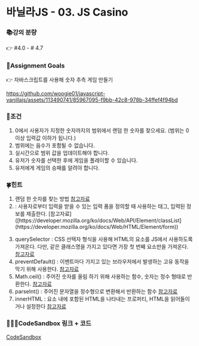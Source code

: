 # 바닐라JS - 03. JS Casino

### 📚강의 분량
👉 #4.0 - # 4.7

### 🥅Assignment Goals
👉 자바스크립트를 사용해 숫자 추측 게임 만들기

https://github.com/woogie01/javascript-vanillajs/assets/113490741/85967095-f9bb-42c8-978b-34ffef4f94bd

### 📕조건

1. 0에서 사용자가 지정한 숫자까지의 범위에서 랜덤 한 숫자를 찾으세요. (범위는 0 이상 입력값 이하가 됩니다.)
1. 범위에는 음수가 포함될 수 없습니다.
1. 실시간으로 범위 값을 업데이트해야 합니다.
1. 유저가 숫자를 선택한 후에 게임을 플레이할 수 있습니다.
1. 유저에게 게임의 승패를 알려야 합니다.

### 🍀힌트
1. 랜덤 한 숫자를 찾는 방법 [참고자료](https://nomadcoders.co/javascript-for-beginners/lectures/2911)
1. <form> : 사용자로부터 입력을 받을 수 있는 입력 폼을 정의할 때 사용하는 태그, 입력된 정보를 제출한다. [참고자료]([https://developer.mozilla.org/ko/docs/Web/API/Element/classList](https://developer.mozilla.org/ko/docs/Web/HTML/Element/form))
1. querySelector : CSS 선택자 형식을 사용해 HTML의 요소를 JS에서 사용하도록 가져온다. 다만, 같은 클래스명을 가지고 있다면 가장 첫 번째 요소만을 가져온다. [참고자료](https://developer.mozilla.org/ko/docs/Web/API/Document/querySelector)
1. preventDefault() : 이벤트마다 가지고 있는 브라우저에서 발생하는 고유 동작을 막기 위해 사용한다. [참고자료]([https://developer.mozilla.org/ko/docs/Web/API/Element/classList](https://developer.mozilla.org/ko/docs/Web/API/Event/preventDefault))
1. Math.ceil() : 주어진 숫자를 올림 하기 위해 사용하는 함수, 숫자는 정수 형태로 반환한다. [참고자료](https://developer.mozilla.org/ko/docs/Web/JavaScript/Reference/Global_Objects/Math/ceil)
1. parseInt() : 주어진 문자열을 정수형으로 변환해서 반환하는 함수 [참고자료](https://developer.mozilla.org/ko/docs/Web/JavaScript/Reference/Global_Objects/parseInt)
1. innerHTML : 요소 내에 포함된 HTML을 나타내는 프로퍼티, HTML을 읽어들이거나 설정한다 [참고자료](https://developer.mozilla.org/ko/docs/Web/API/Element/innerHTML)

### 👨🏻‍💻CodeSandbox 링크 + 코드  
[CodeSandbox](https://codesandbox.io/p/sandbox/assignment-03-4rtk2p?file=%2Fsrc%2Findex.html%3A12%2C1)

